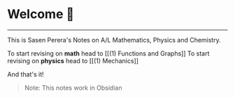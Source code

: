 # Welcome 👋
-----
This is Sasen Perera's Notes on A/L Mathematics, Physics and Chemistry.

To start revising on **math** head to [[(1) Functions and Graphs]]
To start revising on **physics** head to [[(1) Mechanics]]

And that's it!

>Note: This notes work in Obsidian
